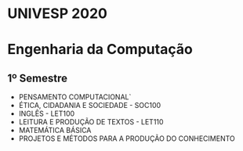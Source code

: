 # UNIVESP 2020

# Engenharia da Computação 

## 1º Semestre 

 - PENSAMENTO COMPUTACIONAL`
 -  ÉTICA, CIDADANIA E SOCIEDADE - SOC100
 - INGLÊS - LET100
 -  LEITURA E PRODUÇÃO DE TEXTOS - LET110
 - MATEMÁTICA BÁSICA
 - PROJETOS E MÉTODOS PARA A PRODUÇÃO DO CONHECIMENTO
